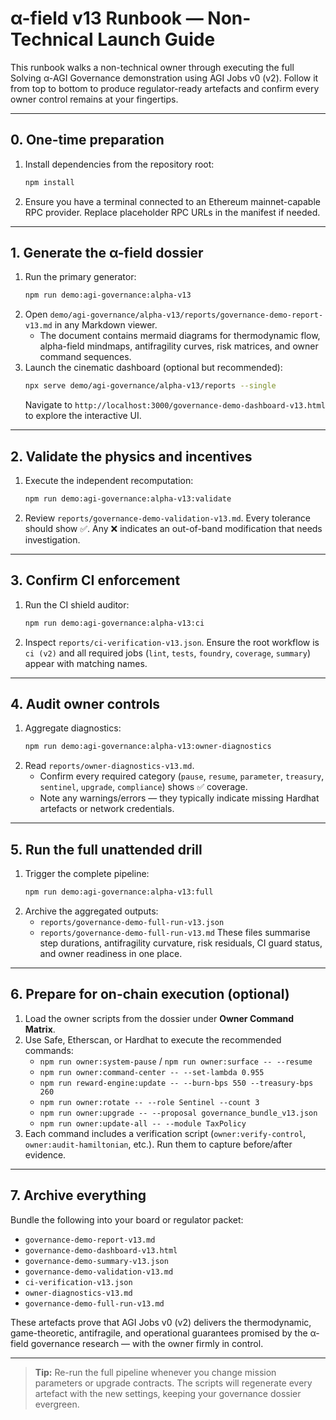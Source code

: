 # α-field v13 Runbook — Non-Technical Launch Guide

This runbook walks a non-technical owner through executing the full Solving α-AGI Governance demonstration using AGI Jobs v0 (v2). Follow it from top to bottom to produce regulator-ready artefacts and confirm every owner control remains at your fingertips.

---

## 0. One-time preparation

1. Install dependencies from the repository root:
   ```bash
   npm install
   ```
2. Ensure you have a terminal connected to an Ethereum mainnet-capable RPC provider. Replace placeholder RPC URLs in the manifest if needed.

---

## 1. Generate the α-field dossier

1. Run the primary generator:
   ```bash
   npm run demo:agi-governance:alpha-v13
   ```
2. Open `demo/agi-governance/alpha-v13/reports/governance-demo-report-v13.md` in any Markdown viewer.
   - The document contains mermaid diagrams for thermodynamic flow, alpha-field mindmaps, antifragility curves, risk matrices, and owner command sequences.
3. Launch the cinematic dashboard (optional but recommended):
   ```bash
   npx serve demo/agi-governance/alpha-v13/reports --single
   ```
   Navigate to `http://localhost:3000/governance-demo-dashboard-v13.html` to explore the interactive UI.

---

## 2. Validate the physics and incentives

1. Execute the independent recomputation:
   ```bash
   npm run demo:agi-governance:alpha-v13:validate
   ```
2. Review `reports/governance-demo-validation-v13.md`. Every tolerance should show ✅. Any ❌ indicates an out-of-band modification that needs investigation.

---

## 3. Confirm CI enforcement

1. Run the CI shield auditor:
   ```bash
   npm run demo:agi-governance:alpha-v13:ci
   ```
2. Inspect `reports/ci-verification-v13.json`. Ensure the root workflow is `ci (v2)` and all required jobs (`lint`, `tests`, `foundry`, `coverage`, `summary`) appear with matching names.

---

## 4. Audit owner controls

1. Aggregate diagnostics:
   ```bash
   npm run demo:agi-governance:alpha-v13:owner-diagnostics
   ```
2. Read `reports/owner-diagnostics-v13.md`.
   - Confirm every required category (`pause`, `resume`, `parameter`, `treasury`, `sentinel`, `upgrade`, `compliance`) shows ✅ coverage.
   - Note any warnings/errors — they typically indicate missing Hardhat artefacts or network credentials.

---

## 5. Run the full unattended drill

1. Trigger the complete pipeline:
   ```bash
   npm run demo:agi-governance:alpha-v13:full
   ```
2. Archive the aggregated outputs:
   - `reports/governance-demo-full-run-v13.json`
   - `reports/governance-demo-full-run-v13.md`
   These files summarise step durations, antifragility curvature, risk residuals, CI guard status, and owner readiness in one place.

---

## 6. Prepare for on-chain execution (optional)

1. Load the owner scripts from the dossier under **Owner Command Matrix**.
2. Use Safe, Etherscan, or Hardhat to execute the recommended commands:
   - `npm run owner:system-pause` / `npm run owner:surface -- --resume`
   - `npm run owner:command-center -- --set-lambda 0.955`
   - `npm run reward-engine:update -- --burn-bps 550 --treasury-bps 260`
   - `npm run owner:rotate -- --role Sentinel --count 3`
   - `npm run owner:upgrade -- --proposal governance_bundle_v13.json`
   - `npm run owner:update-all -- --module TaxPolicy`
3. Each command includes a verification script (`owner:verify-control`, `owner:audit-hamiltonian`, etc.). Run them to capture before/after evidence.

---

## 7. Archive everything

Bundle the following into your board or regulator packet:

- `governance-demo-report-v13.md`
- `governance-demo-dashboard-v13.html`
- `governance-demo-summary-v13.json`
- `governance-demo-validation-v13.md`
- `ci-verification-v13.json`
- `owner-diagnostics-v13.md`
- `governance-demo-full-run-v13.md`

These artefacts prove that AGI Jobs v0 (v2) delivers the thermodynamic, game-theoretic, antifragile, and operational guarantees promised by the α-field governance research — with the owner firmly in control.

---

> **Tip:** Re-run the full pipeline whenever you change mission parameters or upgrade contracts. The scripts will regenerate every artefact with the new settings, keeping your governance dossier evergreen.
